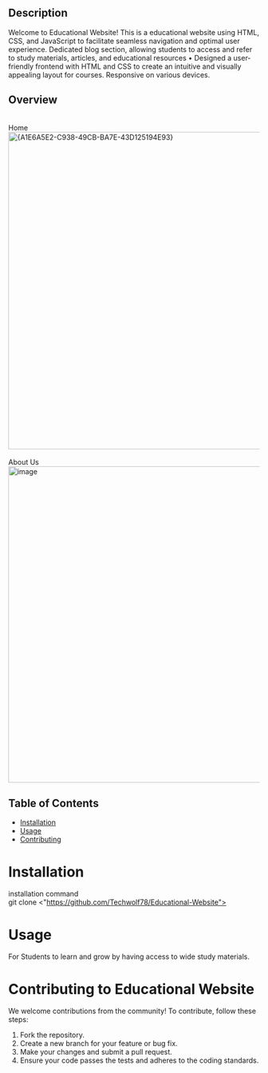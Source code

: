 ## Description

Welcome to Educational Website! This is a educational website using HTML, CSS, and JavaScript to facilitate seamless navigation and optimal user experience. Dedicated blog section, allowing students to access and refer to study materials, articles, and educational resources •	Designed a user-friendly frontend with HTML and CSS to create an intuitive and visually appealing layout for courses. Responsive on various devices.

## Overview
<br>
Home 
<br>
<img width="1352" height="636" alt="{A1E6A5E2-C938-49CB-BA7E-43D125194E93}" src="https://github.com/user-attachments/assets/e473fdd0-2695-4809-8a7a-42474a23efb4" />
<br>
<br>About Us
<br>
<img width="1346" height="634" alt="image" src="https://github.com/user-attachments/assets/44a818da-8ce0-4429-b31e-2a10b97e50c3" />

## Table of Contents

- [Installation](#installation)
- [Usage](#usage)
- [Contributing](#contributing)


# Installation 
installation command
<br/>  git clone <"https://github.com/Techwolf78/Educational-Website">

# Usage
For Students to learn and grow by having access to wide study materials. 

# Contributing to Educational Website

We welcome contributions from the community! To contribute, follow these steps:

1. Fork the repository.
2. Create a new branch for your feature or bug fix.
3. Make your changes and submit a pull request.
4. Ensure your code passes the tests and adheres to the coding standards.
